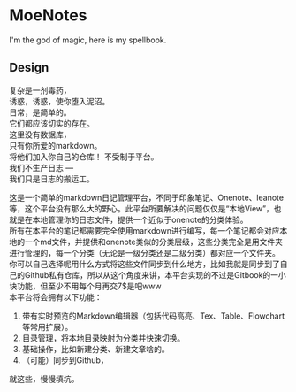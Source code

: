 # MoeNotes
I'm the god of magic, here is my spellbook.


## Design

复杂是一剂毒药，  
诱惑，诱惑，使你堕入泥沼。  
日常，是简单的。  
它们都应该切实的存在。  
这里没有数据库，  
只有你所爱的markdown。  
将他们加入你自己的仓库！ 
不受制于平台。  
我们不生产日志 —  
我们只是日志的搬运工。  


这是一个简单的markdown日记管理平台，不同于印象笔记、Onenote、leanote等，这个平台没有那么大的野心。此平台所要解决的问题仅仅是“本地View”，也就是在本地管理你的日志文件，提供一个近似于onenote的分类体验。  
所有在本平台的笔记都需要完全使用markdown进行编写，每一个笔记都会对应本地的一个md文件，并提供和onenote类似的分类层级，这些分类完全是用文件夹进行管理的，每一个分类（无论是一级分类还是二级分类）都对应一个文件夹。  
你可以自己选择呢用什么方式将这些文件同步到什么地方，比如我就是同步到了自己的Github私有仓库，所以从这个角度来讲，本平台实现的不过是Gitbook的一小块功能，但至少不用每个月再交7$是吧www  
本平台将会拥有以下功能：  

1. 带有实时预览的Markdown编辑器（包括代码高亮、Tex、Table、Flowchart等常用扩展）。
2. 目录管理，将本地目录映射为分类并快速切换。
3. 基础操作，比如新建分类、新建文章啥的。
4. （可能）同步到Github，

就这些，慢慢填坑。